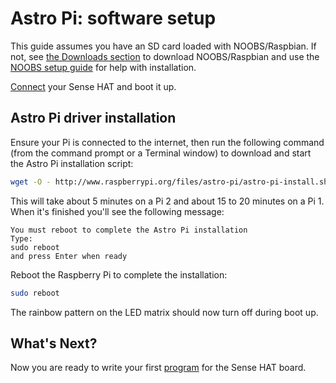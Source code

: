 # Astro Pi: software setup

This guide assumes you have an SD card loaded with NOOBS/Raspbian. If not, see [the Downloads section](http://www.raspberrypi.org/downloads/) to download NOOBS/Raspbian and use the [NOOBS setup guide](http://www.raspberrypi.org/help/noobs-setup/) for help with installation.

[Connect](assemble.md) your Sense HAT and boot it up.

## Astro Pi driver installation

Ensure your Pi is connected to the internet, then run the following command (from the command prompt or a Terminal window) to download and start the Astro Pi installation script:

```bash
wget -O - http://www.raspberrypi.org/files/astro-pi/astro-pi-install.sh --no-check-certificate | bash
```

This will take about 5 minutes on a Pi 2 and about 15 to 20 minutes on a Pi 1.
When it's finished you'll see the following message:

```
You must reboot to complete the Astro Pi installation
Type:
sudo reboot
and press Enter when ready
```

Reboot the Raspberry Pi to complete the installation:

```bash
sudo reboot
```

The rainbow pattern on the LED matrix should now turn off during boot up.

## What's Next?

Now you are ready to write your first [program](program.md) for the Sense HAT board.
